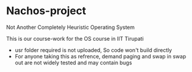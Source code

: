 # Nachos-project
Not Another Completely Heuristic Operating System

This is our course-work for the OS course in IIT Tirupati

- usr folder required is not uploaded, So code won't build directly
- For anyone taking this as refrence, demand paging and swap in swap out are not widely tested and may contain bugs
